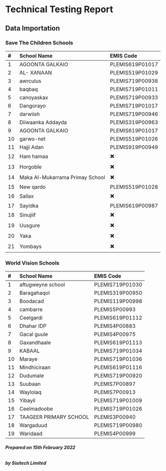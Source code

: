 # Technical Testing Report

## Data Importation

### Save The Children Schools

| # | School Name | EMIS Code |
| :------ |:------ |:------ |
| 1 | AGOONTA GALKAIO | PLEMIS619P01017 |
| 2 | AL- XANAAN | PLEMIS519P01029 | 
| 3 | awrculus | PLEMIS719P00938 |
| 4 | baqbaq | PLEMIS719P01011 | 
| 5 | canoyaskax | PLEMIS719P00933 |
| 6 | Dangorayo | PLEMIS719P01017 |
| 7 | darwiish | PLEMIS719P00946 |
| 8 | Diiwaanka Addayda | PLEMIS319P00963 |
| 9 | AGOONTA GALKAIO | PLEMIS619P01017 |
| 10 | garwo-net | PLEMIS519P01026 |
| 11 | Hajji Adan | PLEMIS919P00949 |
| 12 | Ham hamaa | ✖️ | 
| 13 | Horgoble | ✖️ |
| 14 | Maka Al-Mukarrama Primay School | ✖️ |
| 15 | New qardo | PLEMIS519P01028 |
| 16 | Sallax | ✖️ |
| 17 | Sayidka | PLEMIS619P00987 |
| 18 | Sinujiif | ✖️|
| 19 | Uusgure | ✖️ |
| 20 | Yaka | ✖️ |
| 21 | Yombays | ✖️ |

### World Vision Schools

| # | School Name | EMIS Code |
| :------ |:------ |:------ |
| 1 | aftugweyne school | PLEMIS719P01030 |
| 2 | Baragahaqol | PLEMIS319P00950  | 
| 3 | Boodacad| PLEMIS119P00998 |
| 4 | cambarre | PLEMIS5P00993 | 
| 5 | Ceelgardi | PLEMIS619P01112 |
| 6 | Dhahar IDP | PLEMIS4P00883 |
| 7 | Gacal guule | PLEMIS4P00975 |
| 8 | Gaxandhaale | PLEMIS619P01113 |
| 9 | KABAAL | PLEMIS719P01034 |
| 10 | Maraye | PLEMIS719P01036 |
| 11 | Mindhiciraan | PLEMIS619P01116 |
| 12 | Dudumale | PLEMIS719P00920 | 
| 13 | Suubaan  | PLEMIS7P00897 |
| 14 | Waylolaq | PLEMIS7P00913 |
| 15 | Yibayil | PLEMIS719P01009 |
| 16 | Ceelmadoobe | PLEMIS719P01026 |
| 17 | TAAGEER PRIMARY SCHOOL | PLEMIS3P00940 |
| 18 | Wargaduud | PLEMIS719P00980 |
| 19 | Waridaad | PLEMIS4P00999 |

###### **Prepared on 15th February 2022**
###### **by Sisitech Limited**

